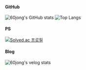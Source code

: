 #### GitHub
![60jong's GitHub stats](https://github-readme-stats.vercel.app/api?username=60jong&show_icon=true&hide_border=true)  ![Top Langs](https://github-readme-stats.vercel.app/api/top-langs/?username=60jong&layout=compact)

#### PS
[![Solved.ac 프로필](http://mazassumnida.wtf/api/generate_badge?boj=rudwhd515)](https://solved.ac/rudwhd515) 

#### Blog
![60jong's velog stats](https://post-stat-view.60jong.site/api/v1/velog-stats?username=rudwhd515&show_visitors=true) 

<!--
**60jong/60jong** is a ✨ _special_ ✨ repository because its `README.md` (this file) appears on your GitHub profile.

Here are some ideas to get you started:

- 🔭 I’m currently working on ...
- 🌱 I’m currently learning ...
- 👯 I’m looking to collaborate on ...
- 🤔 I’m looking for help with ...
- 💬 Ask me about ...
- 📫 How to reach me: ...
- 😄 Pronouns: ...
- ⚡ Fun fact: ...
-->
